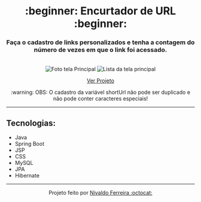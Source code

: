 <h1 align="center">:beginner: Encurtador de URL :beginner:</h1>

<h3 align="center">
  Faça o cadastro de links personalizados e tenha a contagem do número de vezes em que o link foi acessado.
</h3> <br/>

<div align="center">
  <img src="https://github.com/Nivaldof12/EncurtadorLink/assets/88409759/1988b649-23c7-4e9b-96fd-551c6192948b" alt="Foto tela Principal" >
  <img src="https://github.com/Nivaldof12/EncurtadorLink/assets/88409759/9fcd79f5-3741-4219-b630-0dbf980ee813" alt="Lista da tela principal" >
</div>

<p align="center"><a href="https://appcomidas.up.railway.app/">Ver Projeto</a></p>
<p align="center">:warning: OBS: O cadastro da variável shortUrl não pode ser duplicado e não pode conter caracteres especiais!</p>

---

<h2>Tecnologias:</h2>

- Java
- Spring Boot
- JSP
- CSS
- MySQL
- JPA
- Hibernate

---

<p align="center">Projeto feito por <a href="https://www.linkedin.com/in/nivaldofsfilho/">Nivaldo Ferreira :octocat: </a></p>
